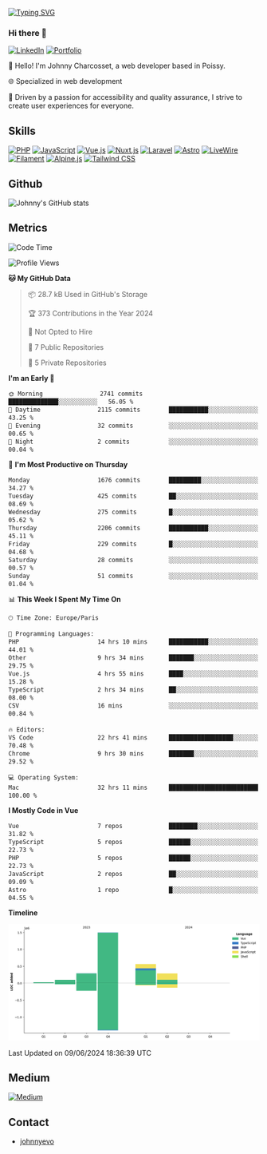 [![Typing SVG](https://readme-typing-svg.demolab.com?font=Fira+Code&pause=1000&random=false&width=435&lines=Johnny+Charcosset;Web+Developer)](https://git.io/typing-svg)

### Hi there 👋
[![LinkedIn](https://img.shields.io/badge/LinkedIn-0077B5?style=for-the-badge&logo=linkedin&logoColor=white)](https://www.linkedin.com/in/johnny-charcosset/)
[![Portfolio](https://img.shields.io/badge/Portfolio-4285F4?style=for-the-badge&logo=google-chrome&logoColor=white)](https://johnnyevo.github.io/)

👋 Hello! I'm Johnny Charcosset, a web developer based in Poissy.

🌐 Specialized in web development

🚀 Driven by a passion for accessibility and quality assurance, I strive to create user experiences for everyone.

## Skills

[![PHP](https://img.shields.io/badge/PHP-777BB4?style=for-the-badge&logo=php&logoColor=white)](https://www.php.net/)
[![JavaScript](https://img.shields.io/badge/JavaScript-F7DF1E?style=for-the-badge&logo=javascript&logoColor=black)](https://developer.mozilla.org/en-US/docs/Web/JavaScript)
[![Vue.js](https://img.shields.io/badge/Vue.js-4FC08D?style=for-the-badge&logo=vue.js&logoColor=white)](https://vuejs.org/)
[![Nuxt.js](https://img.shields.io/badge/Nuxt.js-00C58E?style=for-the-badge&logo=nuxt.js&logoColor=white)](https://nuxtjs.org/)
[![Laravel](https://img.shields.io/badge/Laravel-FF2D20?style=for-the-badge&logo=laravel&logoColor=white)](https://laravel.com/)
[![Astro](https://img.shields.io/badge/Astro-0B3E59?style=for-the-badge&logo=astro&logoColor=white)](https://astro.build/)
[![LiveWire](https://img.shields.io/badge/LiveWire-FF3E00?style=for-the-badge&logo=livewire&logoColor=white)](https://laravel-livewire.com/)
[![Filament](https://img.shields.io/badge/Filament-253E46?style=for-the-badge&logo=https://filamentphp.com/favicon/favicon-32x32.png?v=w1dBNxT7Wg&logoColor=white)](https://filamentadmin.com/)
[![Alpine.js](https://img.shields.io/badge/Alpine.js-8BC0D0?style=for-the-badge&logo=alpine.js&logoColor=black)](https://alpinejs.dev/)
[![Tailwind CSS](https://img.shields.io/badge/Tailwind_CSS-38B2AC?style=for-the-badge&logo=tailwind-css&logoColor=white)](https://tailwindcss.com/)

## Github

![Johnny's GitHub stats](https://github-readme-stats.vercel.app/api?username=JohnnyEvo&show_icons=true&theme=transparent)

## Metrics

<!--START_SECTION:waka-->
![Code Time](http://img.shields.io/badge/Code%20Time-620%20hrs%2030%20mins-blue)

![Profile Views](http://img.shields.io/badge/Profile%20Views-0-blue)

**🐱 My GitHub Data** 

> 📦 28.7 kB Used in GitHub's Storage 
 > 
> 🏆 373 Contributions in the Year 2024
 > 
> 🚫 Not Opted to Hire
 > 
> 📜 7 Public Repositories 
 > 
> 🔑 5 Private Repositories 
 > 
**I'm an Early 🐤** 

```text
🌞 Morning                2741 commits        ██████████████░░░░░░░░░░░   56.05 % 
🌆 Daytime                2115 commits        ███████████░░░░░░░░░░░░░░   43.25 % 
🌃 Evening                32 commits          ░░░░░░░░░░░░░░░░░░░░░░░░░   00.65 % 
🌙 Night                  2 commits           ░░░░░░░░░░░░░░░░░░░░░░░░░   00.04 % 
```
📅 **I'm Most Productive on Thursday** 

```text
Monday                   1676 commits        █████████░░░░░░░░░░░░░░░░   34.27 % 
Tuesday                  425 commits         ██░░░░░░░░░░░░░░░░░░░░░░░   08.69 % 
Wednesday                275 commits         █░░░░░░░░░░░░░░░░░░░░░░░░   05.62 % 
Thursday                 2206 commits        ███████████░░░░░░░░░░░░░░   45.11 % 
Friday                   229 commits         █░░░░░░░░░░░░░░░░░░░░░░░░   04.68 % 
Saturday                 28 commits          ░░░░░░░░░░░░░░░░░░░░░░░░░   00.57 % 
Sunday                   51 commits          ░░░░░░░░░░░░░░░░░░░░░░░░░   01.04 % 
```


📊 **This Week I Spent My Time On** 

```text
🕑︎ Time Zone: Europe/Paris

💬 Programming Languages: 
PHP                      14 hrs 10 mins      ███████████░░░░░░░░░░░░░░   44.01 % 
Other                    9 hrs 34 mins       ███████░░░░░░░░░░░░░░░░░░   29.75 % 
Vue.js                   4 hrs 55 mins       ████░░░░░░░░░░░░░░░░░░░░░   15.28 % 
TypeScript               2 hrs 34 mins       ██░░░░░░░░░░░░░░░░░░░░░░░   08.00 % 
CSV                      16 mins             ░░░░░░░░░░░░░░░░░░░░░░░░░   00.84 % 

🔥 Editors: 
VS Code                  22 hrs 41 mins      ██████████████████░░░░░░░   70.48 % 
Chrome                   9 hrs 30 mins       ███████░░░░░░░░░░░░░░░░░░   29.52 % 

💻 Operating System: 
Mac                      32 hrs 11 mins      █████████████████████████   100.00 % 
```

**I Mostly Code in Vue** 

```text
Vue                      7 repos             ████████░░░░░░░░░░░░░░░░░   31.82 % 
TypeScript               5 repos             ██████░░░░░░░░░░░░░░░░░░░   22.73 % 
PHP                      5 repos             ██████░░░░░░░░░░░░░░░░░░░   22.73 % 
JavaScript               2 repos             ██░░░░░░░░░░░░░░░░░░░░░░░   09.09 % 
Astro                    1 repo              █░░░░░░░░░░░░░░░░░░░░░░░░   04.55 % 
```



**Timeline**

![Lines of Code chart](https://raw.githubusercontent.com/JohnnyEvo/JohnnyEvo/main/assets/bar_graph.png)


 Last Updated on 09/06/2024 18:36:39 UTC
<!--END_SECTION:waka-->

## Medium

[![Medium](https://github-readme-medium.vercel.app/?username=johnny.charcosset&limit=3)](https://medium.com/@@johnny.charcosset)

## Contact

- [johnnyevo](https://johnnyevo.github.io/)
